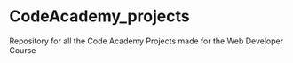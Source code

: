 # CodeAcademy_projects
Repository for all the Code Academy Projects made for the Web Developer Course
